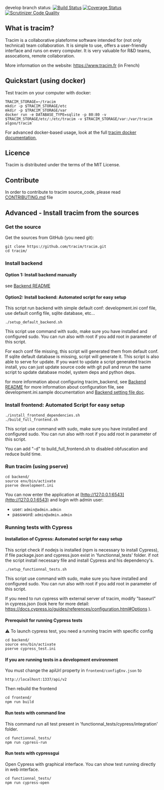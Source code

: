 develop branch status:
[![Build Status](https://travis-ci.org/tracim/tracim.svg?branch=develop)](https://travis-ci.org/tracim/tracim)
[![Coverage Status](https://coveralls.io/repos/github/tracim/tracim/badge.svg?branch=develop)](https://coveralls.io/github/tracim/tracim?branch=develop)
[![Scrutinizer Code Quality](https://scrutinizer-ci.com/g/tracim/tracim/badges/quality-score.png?b=develop)](https://scrutinizer-ci.com/g/tracim/tracim/?branch=develop)

## What is tracim?

Tracim is a collaborative plateforme software intended for (not only technical) team collaboration. It is simple to use, offers a user-friendly interface and runs on every computer. It is very valuable for R&D teams, assocations, remote collaboration.

More information on the website: https://www.tracim.fr (in French)

## Quickstart (using docker)

Test  tracim on your computer with docker:

```
TRACIM_STORAGE=~/tracim
mkdir -p $TRACIM_STORAGE/etc
mkdir -p $TRACIM_STORAGE/var
docker run -e DATABASE_TYPE=sqlite -p 80:80 -v $TRACIM_STORAGE/etc/:/etc/tracim -v $TRACIM_STORAGE/var:/var/tracim algoo/tracim`
```

For advanced docker-based usage, look at the full [tracim docker documentation](https://github.com/tracim/tracim/tree/develop/tools_docker), 

## Licence 

Tracim is distributed under the terms of the MIT License.

## Contribute

In order to contribute to tracim source_code, please read [CONTRIBUTING.md](./CONTRIBUTING.md) file

## Advanced - Install tracim from the sources

### Get the source

Get the sources from GitHub (you need git):

    git clone https://github.com/tracim/tracim.git
    cd tracim/

### Install backend

#### Option 1: Install backend manually

see [Backend README](backend/README.md)

#### Option2: Install backend: Automated script for easy setup

This script run backend with simple default conf: development.ini conf file, use
default config file, sqlite database, etc...

    ./setup_default_backend.sh

This script use command with sudo, make sure you have installed and configured sudo.
You can run also with root if you add root in parameter of this script.

For each conf file missing, this script will generated them from default conf.
If sqlite default database is missing, script will generate it.
This script is also able to serve for update. If you want to update a script
generated tracim install, you can just update source code with git pull and
rerun the same script to update database model, system deps and python deps.

for more information about configuring tracim_backend, see [Backend README](backend/README.md)
for more information about configuration file, see development.ini.sample documentation
and [Backend setting file doc](backend/doc/setting.md).


### Install frontend: Automated Script for easy setup

    ./install_frontend_dependencies.sh
    ./build_full_frontend.sh

This script use command with sudo, make sure you have installed and configured sudo.
You can run also with root if you add root in parameter of this script.
  
You can add "-d" to build_full_frontend.sh to disabled obfuscation and reduce build time. 

### Run tracim (using pserve)

    cd backend/
    source env/bin/activate
    pserve development.ini

You can now enter the application at
[http://127.0.0.1:6543](http://127.0.0.1:6543) and login with admin user:

 * user: `admin@admin.admin`
 * password: `admin@admin.admin`

### Running tests with Cypress

#### Installation of Cypress: Automated script for easy setup

This script check if nodejs is installed (npm is necessary to install Cypress), if file package.json and cypress.json exist in 'functionnal_tests' folder. if not the script install necessary file and install Cypress and his dependency's.

    ./setup_functionnal_tests.sh

This script use command with sudo, make sure you have installed and configured sudo.
You can run also with root if you add root in parameter of this script.

If you need to run cypress with external server of tracim, modify "baseurl" in cypress.json (look here for more detail: https://docs.cypress.io/guides/references/configuration.html#Options ).

#### Prerequisit for running Cypress tests

⚠ To launch cypress test, you need a running tracim with specific config

    cd backend/
    source env/bin/activate
    pserve cypress_test.ini
    
#### If you are running tests in a development environment

You must change the apiUrl property in `frontend/configEnv.json` to 

    http://localhost:1337/api/v2

Then rebuild the frontend
    
    cd frontend/
    npm run build 

#### Run tests with command line ##

This command run all test present in 'functionnal_tests/cypress/integration' folder.

    cd functionnal_tests/
    npm run cypress-run

#### Run tests with cypressgui ##

Open Cypress with graphical interface. You can show test running directly in web interface.

    cd functionnal_tests/
    npm run cypress-open
